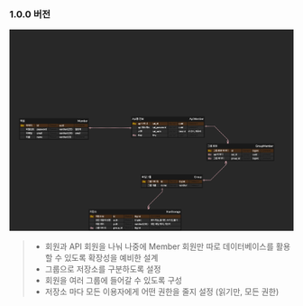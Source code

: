 
### 1.0.0 버전
![ERD 1.0.0](https://github.com/dkssudrhd/HanS3/blob/main/ERD/hanCloud.png)

> - 회원과 API 회원을 나눠 나중에 Member 회원만 따로 데이터베이스를 활용할 수 있도록 확장성을 예비한 설계
> - 그룹으로 저장소를 구분하도록 설정
> - 회원을 여러 그룹에 들어갈 수 있도록 구성
> - 저장소 마다 모든 이용자에게 어떤 권한을 줄지 설정 (읽기만, 모든 권한)

